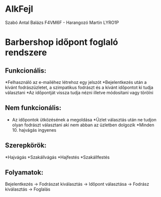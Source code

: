 # AlkFejl
Szabó Antal Balázs F4VM6F - Harangozó Martin LYRO1P
# Barbershop időpont foglaló rendszere
## Funkcionális: 
*Felhasználó az e-mailéhez létrehoz egy jelszót
*Bejelentkezés után a kívánt fodrászüzletet, a szimpatikus fodrászt és a kívánt időpontot ki tudja választani
*Az időpontját vissza tudja nézni illetve módosítani vagy törölni
## Nem funkcionális: 
* Az időpontok ütközésének a megoldása
*Üzlet választás után ne tudjon olyan fodrászt választani aki nem abban az üzletben dolgozik
*Minden 10. hajvágás ingyenes
                  
## Szerepkörök: 
*Hajvágás
*Szakállvágás
*Hajfestés
*Szakállfestés
             
## Folyamatok: 
Bejelentkezés -> Fodrászat kiválasztás -> Időpont választása -> Fodrász kiválasztás -> Foglalás
